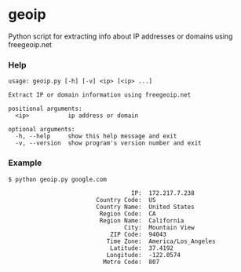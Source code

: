 # geoip
Python script for extracting info about IP addresses or domains using freegeoip.net

### Help
```
usage: geoip.py [-h] [-v] <ip> [<ip> ...]

Extract IP or domain information using freegeoip.net

positional arguments:
  <ip>           ip address or domain

optional arguments:
  -h, --help     show this help message and exit
  -v, --version  show program's version number and exit
```

### Example
`$ python geoip.py google.com`
```
                                   IP:  172.217.7.238
                         Country Code:  US
                         Country Name:  United States
                          Region Code:  CA
                          Region Name:  California
                                 City:  Mountain View
                             ZIP Code:  94043
                            Time Zone:  America/Los_Angeles
                             Latitude:  37.4192
                            Longitude:  -122.0574
                           Metro Code:  807

```

